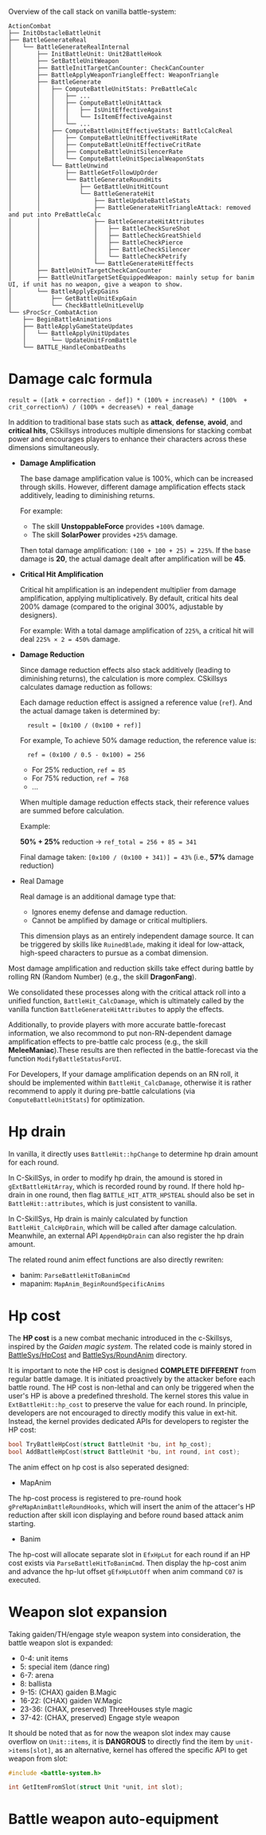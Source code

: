 Overview of the call stack on vanilla battle-system:
```
ActionCombat
├── InitObstacleBattleUnit
├── BattleGenerateReal
│   └── BattleGenerateRealInternal
│       ├── InitBattleUnit: Unit2BattleHook
│       ├── SetBattleUnitWeapon
│       ├── BattleInitTargetCanCounter: CheckCanCounter
│       ├── BattleApplyWeaponTriangleEffect: WeaponTriangle
│       ├── BattleGenerate
│       │   ├── ComputeBattleUnitStats: PreBattleCalc
│       │   │   ├── ...
│       │   │   ├── ComputeBattleUnitAttack
│       │   │   │   ├── IsUnitEffectiveAgainst
│       │   │   │   └── IsItemEffectiveAgainst
│       │   │   └── ...
│       │   ├── ComputeBattleUnitEffectiveStats: BattlcCalcReal
│       │   │   ├── ComputeBattleUnitEffectiveHitRate
│       │   │   ├── ComputeBattleUnitEffectiveCritRate
│       │   │   ├── ComputeBattleUnitSilencerRate
│       │   │   └── ComputeBattleUnitSpecialWeaponStats
│       │   └── BattleUnwind
│       │       ├── BattleGetFollowUpOrder
│       │       └── BattleGenerateRoundHits
│       │           ├── GetBattleUnitHitCount
│       │           └── BattleGenerateHit
│       │               ├── BattleUpdateBattleStats
│       │               ├── BattleGenerateHitTriangleAttack: removed and put into PreBattleCalc
│       │               ├── BattleGenerateHitAttributes
│       │               │   ├── BattleCheckSureShot
│       │               │   ├── BattleCheckGreatShield
│       │               │   ├── BattleCheckPierce
│       │               │   ├── BattleCheckSilencer
│       │               │   └── BattleCheckPetrify
│       │               └── BattleGenerateHitEffects
│       ├── BattleUnitTargetCheckCanCounter
│       ├── BattleUnitTargetSetEquippedWeapon: mainly setup for banim UI, if unit has no weapon, give a weapon to show.
│       └── BattleApplyExpGains
│           ├── GetBattleUnitExpGain
│           └── CheckBattleUnitLevelUp
└── sProcScr_CombatAction
    ├── BeginBattleAnimations
    ├── BattleApplyGameStateUpdates
    │   └── BattleApplyUnitUpdates
    │       └── UpdateUnitFromBattle
    └── BATTLE_HandleCombatDeaths
```

# Damage calc formula

```
result = ([atk + correction - def]) * (100% + increase%) * (100%  + crit_correction%) / (100% + decrease%) + real_damage
```

In addition to traditional base stats such as **attack**, **defense**, **avoid**, and **critical hits**, CSkillsys introduces multiple dimensions for stacking combat power and encourages players to enhance their characters across these dimensions simultaneously.

- **Damage Amplification**

    The base damage amplification value is 100%, which can be increased through skills. However, different damage amplification effects stack additively, leading to diminishing returns.

    For example:

    - The skill **UnstoppableForce** provides `+100%` damage.
    - The skill **SolarPower** provides `+25%` damage.

    Then total damage amplification: `(100 + 100 + 25) = 225%`. If the base damage is **20**, the actual damage dealt after amplification will be **45**.

- **Critical Hit Amplification**

    Critical hit amplification is an independent multiplier from damage amplification, applying multiplicatively. By default, critical hits deal 200% damage (compared to the original 300%, adjustable by designers).

    For example: With a total damage amplification of `225%`, a critical hit will deal `225% × 2 = 450%` damage.

- **Damage Reduction**

    Since damage reduction effects also stack additively (leading to diminishing returns), the calculation is more complex. CSkillsys calculates damage reduction as follows:

    Each damage reduction effect is assigned a reference value (`ref`). And the actual damage taken is determined by:

        result = [0x100 / (0x100 + ref)]

    For example, To achieve 50% damage reduction, the reference value is:

        ref = (0x100 / 0.5 - 0x100) = 256

    - For 25% reduction, `ref = 85`
    - For 75% reduction, `ref = 768`
    - ...

    When multiple damage reduction effects stack, their reference values are summed before calculation.

    Example:

    **50% + 25%** reduction → `ref_total = 256 + 85 = 341`

    Final damage taken: `[0x100 / (0x100 + 341)] = 43%` (i.e., **57%** damage reduction)

- Real Damage

    Real damage is an additional damage type that:

    - Ignores enemy defense and damage reduction.
    - Cannot be amplified by damage or critical multipliers.

    This dimension plays as an entirely independent damage source. It can be triggered by skills like `RuinedBlade`, making it ideal for low-attack, high-speed characters to pursue as a combat dimension.

Most damage amplification and reduction skills take effect during battle by rolling RN (Random Number) (e.g., the skill **DragonFang**).

We consolidated these processes along with the critical attack roll into a unified function, `BattleHit_CalcDamage`, which is ultimately called by the vanilla function `BattleGenerateHitAttributes` to apply the effects.

Additionally, to provide players with more accurate battle-forecast information, we also recommond to put non-RN-dependent damage amplification effects to pre-battle calc process (e.g., the skill **MeleeManiac**).These results are then reflected in the battle-forecast via the function `ModifyBattleStatusForUI`.

For Developers, If your damage amplification depends on an RN roll, it should be implemented within `BattleHit_CalcDamage`, otherwise it is rather recommend to apply it during pre-battle calculations (via `ComputeBattleUnitStats`) for optimization.

# Hp drain

In vanilla, it directly uses `BattleHit::hpChange` to determine hp drain amount for each round.

In C-SkillSys, in order to modify hp drain, the amound is stored in `gExtBattleHitArray`, which is recorded round by round. If there hold hp-drain in one round, then flag `BATTLE_HIT_ATTR_HPSTEAL` should also be set in `BattleHit::attributes`, which is just consistent to vanilla.

In C-SkillSys, Hp drain is mainly calculated by function `BattleHit_CalcHpDrain`, which will be called after damage calculation. Meanwhile, an external API `AppendHpDrain` can also register the hp drain amount.

The related round anim effect functions are also directly rewriten:

- banim: `ParseBattleHitToBanimCmd`
- mapanim: `MapAnim_BeginRoundSpecificAnims`

# Hp cost

The **HP cost** is a new combat mechanic introduced in the c-Skillsys, inspired by the *Gaiden magic system*. The related code is mainly stored in [BattleSys/HpCost](../Kernel/Wizardry/Core/BattleSys/HpCost/) and [BattleSys/RoundAnim](../Kernel/Wizardry/Core/BattleSys/RoundAnim/) directory.

It is important to note the HP cost is designed **COMPLETE DIFFERENT** from regular battle damage. It is initiated proactively by the attacker before each battle round. The HP cost is non-lethal and can only be triggered when the user's HP is above a predefined threshold. The kernel stores this value in `ExtBattleHit::hp_cost` to preserve the value for each round. In principle, developers are not encouraged to directly modify this value in ext-hit. Instead, the kernel provides dedicated APIs for developers to register the HP cost:

```c
bool TryBattleHpCost(struct BattleUnit *bu, int hp_cost);
bool AddBattleHpCost(struct BattleUnit *bu, int round, int cost);
```

The anim effect on hp cost is also seperated designed:

- MapAnim

The hp-cost process is registered to pre-round hook `gPreMapAnimBattleRoundHooks`, which will insert the anim of the attacer's HP reduction after skill icon displaying and before round based attack anim starting.

- Banim

The hp-cost will allocate separate slot in `EfxHpLut` for each round if an HP cost exists via `ParseBattleHitToBanimCmd`. Then display the hp-cost anim and advance the hp-lut offset `gEfxHpLutOff` when anim command `C07` is executed.

# Weapon slot expansion

Taking gaiden/TH/engage style weapon system into consideration, the battle weapon slot is expanded:

- 0-4: unit items
- 5: special item (dance ring)
- 6-7: arena
- 8: ballista
- 9-15: (CHAX) gaiden B.Magic
- 16-22: (CHAX) gaiden W.Magic
- 23-36: (CHAX, preserved) ThreeHouses style magic
- 37-42: (CHAX, preserved) Engage style weapon

It should be noted that as for now the weapon slot index may cause overflow on `Unit::items`, it is **DANGROUS** to directly find the item by `unit->items[slot]`, as an alternative, kernel has offered the specific API to get weapon from slot:

```c
#include <battle-system.h>

int GetItemFromSlot(struct Unit *unit, int slot);
```

# Battle weapon auto-equipment
